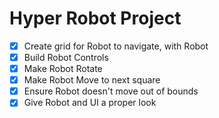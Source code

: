 # Hyper Robot Project

- [x] Create grid for Robot to navigate, with Robot
- [x] Build Robot Controls
- [x] Make Robot Rotate
- [x] Make Robot Move to next square
- [x] Ensure Robot doesn't move out of bounds
- [x] Give Robot and UI a proper look
